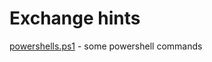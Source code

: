 # Exchange hints
[powershells.ps1](https://github.com/brainfair/exchangehints/blob/master/powershells.ps1) - some powershell commands
